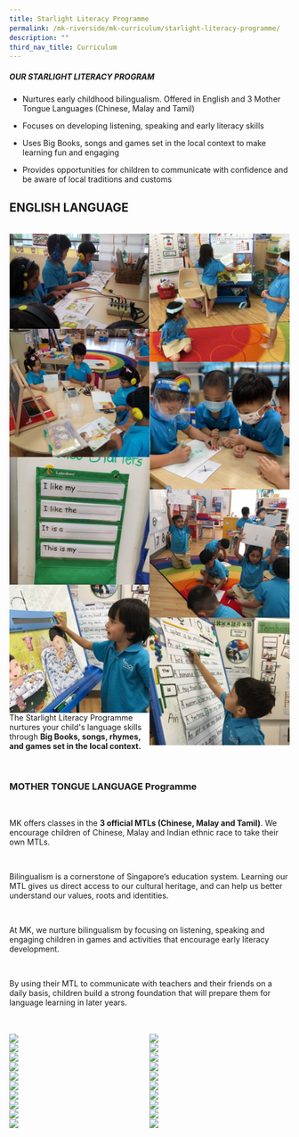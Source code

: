 ```yaml
---
title: Starlight Literacy Programme
permalink: /mk-riverside/mk-curriculum/starlight-literacy-programme/
description: ""
third_nav_title: Curriculum
---
```

##### OUR STARLIGHT LITERACY PROGRAM

*   Nurtures early childhood bilingualism. Offered in English and 3 Mother Tongue Languages (Chinese, Malay and Tamil)
    
*   Focuses on developing listening, speaking and early literacy skills
    
*   Uses Big Books, songs and games set in the local context to make learning fun and engaging
    
*   Provides opportunities for children to communicate with confidence and be aware of local traditions and customs


## ENGLISH LANGUAGE
<br>
<img src="/images/Starlight_English.jpg" align="left" style="width:50%;">
<img src="/images/Starlight_English01.jpg" align="right" style="width:50%;">
<br>
<img src="/images/Starlight_English02.jpg" align="left" style="width:50%;">
<img src="/images/Starlight_English03.jpg" align="right" style="width:50%;">
<br>
<img src="/images/Starlight_English04.jpg" align="left" style="width:50%;">
<img src="/images/Starlight_English05.jpg" align="right" style="width:50%;">
<br>
<img src="/images/Starlight_English06.jpg" align="left" style="width:50%;">
<img src="/images/Starlight_English07.jpg" align="right" style="width:50%;">
<br>
<p>The Starlight Literacy Programme nurtures your child's language skills through <b>Big Books, songs, rhymes, and games set in the local context.</b></p>
<br>


### MOTHER TONGUE LANGUAGE Programme
<br>

<p>MK offers classes in the <b>3 official MTLs (Chinese, Malay and Tamil)</b>. We encourage children of Chinese, Malay and Indian ethnic race to take their own MTLs.</p>
<br>
<p>Bilingualism is a cornerstone of Singapore’s education system. Learning our MTL gives us direct access to our cultural heritage, and can help us better understand our values, roots and identities.</p><br>
	
<p>At MK, we nurture bilingualism by focusing on listening, speaking and engaging children in games and activities that encourage early literacy development.</p><br>

<p>By using their MTL to communicate with teachers and their friends on a daily basis, children build a strong foundation that will prepare them for language learning in later years.</p>
<br>

<br>
<img src="/images/group-potrait-1.jpg" align="left" style="width:50%;">
<img src="/images/group-potrait-4.jpg" align="right" style="width:50%;">
<br>
<img src="/images/group-potrait-1.jpg" align="left" style="width:50%;">
<img src="/images/group-potrait-4.jpg" align="right" style="width:50%;">
<br>
<img src="/images/group-potrait-1.jpg" align="left" style="width:50%;">
<img src="/images/group-potrait-4.jpg" align="right" style="width:50%;">
<br>
<img src="/images/group-potrait-1.jpg" align="left" style="width:50%;">
<img src="/images/group-potrait-4.jpg" align="right" style="width:50%;">
<br>
<img src="/images/group-potrait-1.jpg" align="left" style="width:50%;">
<img src="/images/group-potrait-4.jpg" align="right" style="width:50%;">
<br>
<img src="/images/group-potrait-1.jpg" align="left" style="width:50%;">
<img src="/images/group-potrait-4.jpg" align="right" style="width:50%;">
<br>
<img src="/images/group-potrait-1.jpg" align="left" style="width:50%;">
<img src="/images/group-potrait-4.jpg" align="right" style="width:50%;">
<br>
<img src="/images/group-potrait-1.jpg" align="left" style="width:50%;">
<img src="/images/group-potrait-4.jpg" align="right" style="width:50%;">
<br>
<img src="/images/group-potrait-1.jpg" align="left" style="width:50%;">
<img src="/images/group-potrait-4.jpg" align="right" style="width:50%;">
<br>
<img src="/images/group-potrait-1.jpg" align="left" style="width:50%;">
<img src="/images/group-potrait-4.jpg" align="right" style="width:50%;">
